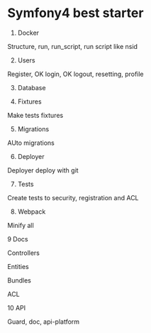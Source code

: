 # Symfony4 best starter

1. Docker

Structure, run, run_script, run script like nsid

2. Users

Register, OK
login, OK
logout, 
resetting, 
profile

3. Database



4. Fixtures

Make tests fixtures

5. Migrations

AUto migrations

6. Deployer

Deployer deploy with git

7. Tests

Create tests to security, registration and ACL

8. Webpack

Minify all

9 Docs

Controllers

Entities

Bundles

ACL

10 API

Guard, doc, api-platform
